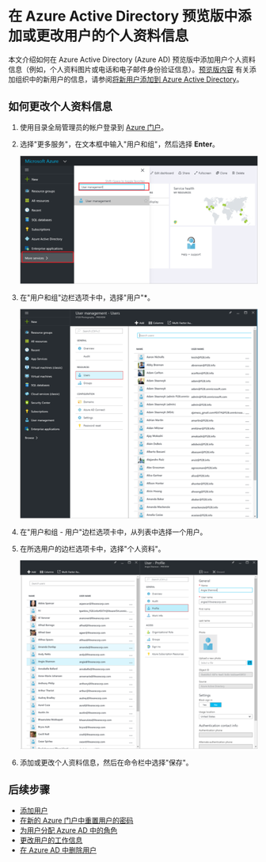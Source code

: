 <properties
	pageTitle="在 Azure Active Directory 预览版中添加或更改用户的个人资料信息 | Azure"
	description="介绍如何在 Azure Active Directory 中添加用户个人资料，包括个人资料照片"
	services="active-directory"
	documentationCenter=""
	authors="curtand"
	manager="femila"
	editor=""/>

<tags
	ms.service="active-directory"
	ms.workload="identity"
	ms.tgt_pltfrm="na"
	ms.devlang="na"
	ms.topic="article"
	ms.date="09/12/2016"
	ms.author="curtand"
   	wacn.date="10/11/2016"/>

# 在 Azure Active Directory 预览版中添加或更改用户的个人资料信息

本文介绍如何在 Azure Active Directory (Azure AD) 预览版中添加用户个人资料信息（例如，个人资料图片或电话和电子邮件身份验证信息）。[预览版内容](/documentation/articles/active-directory-preview-explainer/) 有关添加组织中的新用户的信息，请参阅[将新用户添加到 Azure Active Directory](/documentation/articles/active-directory-users-create-azure-portal/)。

## 如何更改个人资料信息

1.  使用目录全局管理员的帐户登录到 [Azure 门户](https://portal.azure.cn)。

2.  选择"更多服务"，在文本框中输入"用户和组"，然后选择 **Enter**。

    ![打开"用户管理"](./media/active-directory-users-profile-azure-portal/create-users-user-management.png)

3.  在"用户和组"边栏选项卡中，选择"用户"*。

    ![打开"用户"边栏选项卡](./media/active-directory-users-profile-azure-portal/create-users-open-users-blade.png)

4. 在"用户和组 - 用户"边栏选项卡中，从列表中选择一个用户。

5. 在所选用户的边栏选项卡中，选择"个人资料"。

    ![打开"工作信息"](./media/active-directory-users-profile-azure-portal/active-directory-create-users-profile.png)

6. 添加或更改个人资料信息，然后在命令栏中选择"保存"。

## 后续步骤

- [添加用户](/documentation/articles/active-directory-users-create-azure-portal/)
- [在新的 Azure 门户中重置用户的密码](/documentation/articles/active-directory-users-reset-password-azure-portal/)
- [为用户分配 Azure AD 中的角色](/documentation/articles/active-directory-users-assign-role-azure-portal/)
- [更改用户的工作信息](/documentation/articles/active-directory-users-work-info-azure-portal/)
- [在 Azure AD 中删除用户](/documentation/articles/active-directory-users-delete-user-azure-portal/)

<!---HONumber=Mooncake_0926_2016-->
